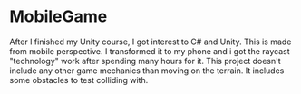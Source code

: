# MobileGame

After I finished my Unity course, I got interest to C# and Unity. This is made from mobile perspective. I transformed it to my phone and i got the raycast "technology" work after spending many hours for it. This project doesn't include any other game mechanics than moving on the terrain. It includes some obstacles to test colliding with.
